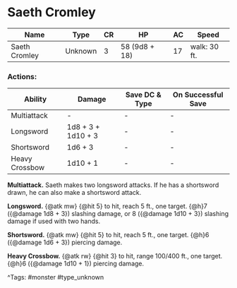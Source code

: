 # Saeth Cromley

| Name | Type | CR | HP | AC | Speed |
|------|------|----|----|----|-------|
| Saeth Cromley | Unknown | 3 | 58 (9d8 + 18) | 17 | walk: 30 ft. |

### Actions:

| Ability | Damage | Save DC & Type | On Successful Save |
|---------|--------|----------------|--------------------|
| Multiattack | - | - | - |
| Longsword | 1d8 + 3 + 1d10 + 3 | - | - |
| Shortsword | 1d6 + 3 | - | - |
| Heavy Crossbow | 1d10 + 1 | - | - |


**Multiattack.** Saeth makes two longsword attacks. If he has a shortsword drawn, he can also make a shortsword attack.

**Longsword.** {@atk mw} {@hit 5} to hit, reach 5 ft., one target. {@h}7 ({@damage 1d8 + 3}) slashing damage, or 8 ({@damage 1d10 + 3}) slashing damage if used with two hands.

**Shortsword.** {@atk mw} {@hit 5} to hit, reach 5 ft., one target. {@h}6 ({@damage 1d6 + 3}) piercing damage.

**Heavy Crossbow.** {@atk rw} {@hit 3} to hit, range 100/400 ft., one target. {@h}6 ({@damage 1d10 + 1}) piercing damage.

^Tags: #monster #type_unknown